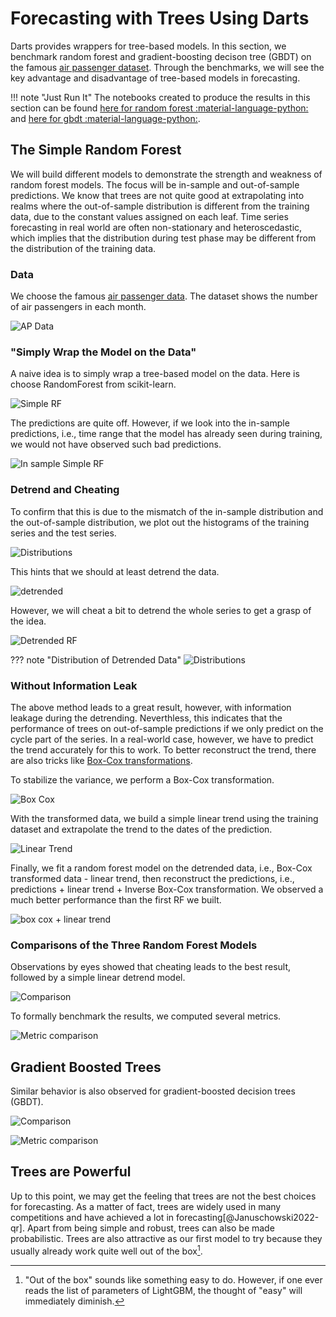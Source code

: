 # Forecasting with Trees Using Darts

Darts provides wrappers for tree-based models. In this section, we benchmark random forest and gradient-boosting decison tree (GBDT) on the famous [air passenger dataset]((https://www.kaggle.com/datasets/rakannimer/air-passengers)). Through the benchmarks, we will see the key advantage and disadvantage of tree-based models in forecasting.

!!! note "Just Run It"
    The notebooks created to produce the results in this section can be found [here for random forest :material-language-python:](../../notebooks/tree_darts_random_forest) and [here for gbdt :material-language-python:](../../notebooks/tree_darts_boosted_tree).


## The Simple Random Forest

We will build different models to demonstrate the strength and weakness of random forest models. The focus will be in-sample and out-of-sample predictions. We know that trees are not quite good at extrapolating into realms where the out-of-sample distribution is different from the training data, due to the constant values assigned on each leaf. Time series forecasting in real world are often non-stationary and heteroscedastic, which implies that the distribution during test phase may be different from the distribution of the training data.

### Data

We choose the famous [air passenger data](https://www.kaggle.com/datasets/rakannimer/air-passengers). The dataset shows the number of air passengers in each month.

![AP Data](../assets/tree.darts/tree-darts-ap-original-data.png)

### "Simply Wrap the Model on the Data"

A naive idea is to simply wrap a tree-based model on the data. Here is choose RandomForest from scikit-learn.

![Simple RF](../assets/tree.darts/tree-darts-ap-rf-simple-outofsample.png)

The predictions are quite off. However, if we look into the in-sample predictions, i.e., time range that the model has already seen during training, we would not have observed such bad predictions.

![In sample Simple RF](../assets/tree.darts/tree-darts-ap-rf-simple.png)

### Detrend and Cheating

To confirm that this is due to the mismatch of the in-sample distribution and the out-of-sample distribution, we plot out the histograms of the training series and the test series.


![Distributions](../assets/tree.darts/tree-darts-ap-dist-train-test.png)

This hints that we should at least detrend the data.

![detrended](../assets/tree.darts/tree-darts-ap-detrended.png)

However, we will cheat a bit to detrend the whole series to get a grasp of the idea.

![Detrended RF](../assets/tree.darts/tree-darts-ap-rf-detrend-cheating-outofsample.png)

??? note "Distribution of Detrended Data"
    ![Distributions](../assets/tree.darts/tree-darts-ap-detrend-dist-train-test.png)


### Without Information Leak

The above method leads to a great result, however, with information leakage during the detrending. Neverthless, this indicates that the performance of trees on out-of-sample predictions if we only predict on the cycle part of the series. In a real-world case, however, we have to predict the trend accurately for this to work. To better reconstruct the trend, there are also tricks like [Box-Cox transformations](../time-series/timeseries-data.box-cox.md).

To stabilize the variance, we perform a Box-Cox transformation.

![Box Cox](../assets/tree.darts/tree-darts-ap-boxcox.png)

With the transformed data, we build a simple linear trend using the training dataset and extrapolate the trend to the dates of the prediction.

![Linear Trend](../assets/tree.darts/tree-darts-ap-rf-linear-trend-decomp.png)

Finally, we fit a random forest model on the detrended data, i.e., Box-Cox transformed data - linear trend, then reconstruct the predictions, i.e., predictions + linear trend + Inverse Box-Cox transformation. We observed a much better performance than the first RF we built.

![box cox + linear trend](../assets/tree.darts/tree-darts-ap-rf-boxcox-linear-trend-outofsample.png)


### Comparisons of the Three Random Forest Models

Observations by eyes showed that cheating leads to the best result, followed by a simple linear detrend model.

![Comparison](../assets/tree.darts/tree-darts-ap-rf-comparisons.png)

To formally benchmark the results, we computed several metrics.

![Metric comparison](../assets/tree.darts/tree-darts-ap-rf-metric-comparisons.png)


## Gradient Boosted Trees

Similar behavior is also observed for gradient-boosted decision trees (GBDT).

![Comparison](../assets/tree.darts/tree-darts-ap-gbdt-comparisons.png)

![Metric comparison](../assets/tree.darts/tree-darts-ap-gbdt-metric-comparisons.png)

## Trees are Powerful

Up to this point, we may get the feeling that trees are not the best choices for forecasting. As a matter of fact, trees are widely used in many competitions and have achieved a lot in forecasting[@Januschowski2022-qr]. Apart from being simple and robust, trees can also be made probabilistic. Trees are also attractive as our first model to try because they usually already work quite well out of the box[^lightgbm_params].


[^lightgbm_params]: "Out of the box" sounds like something easy to do. However, if one ever reads the list of parameters of LightGBM, the thought of "easy" will immediately diminish.
